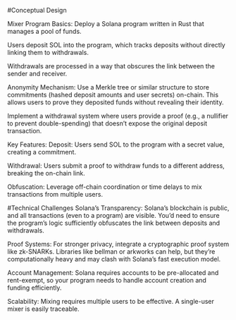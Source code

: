 #Conceptual Design

Mixer Program Basics:
Deploy a Solana program written in Rust that manages a pool of funds.

Users deposit SOL into the program, which tracks deposits without directly linking them to withdrawals.

Withdrawals are processed in a way that obscures the link between the sender and receiver.

Anonymity Mechanism:
Use a Merkle tree or similar structure to store commitments (hashed deposit amounts and user secrets) on-chain. This allows users to prove they deposited funds without revealing their identity.

Implement a withdrawal system where users provide a proof (e.g., a nullifier to prevent double-spending) that doesn’t expose the original deposit transaction.

Key Features:
Deposit: Users send SOL to the program with a secret value, creating a commitment.

Withdrawal: Users submit a proof to withdraw funds to a different address, breaking the on-chain link.

Obfuscation: Leverage off-chain coordination or time delays to mix transactions from multiple users.

#Technical Challenges
Solana’s Transparency: Solana’s blockchain is public, and all transactions (even to a program) are visible. You’d need to ensure the program’s logic sufficiently obfuscates the link between deposits and withdrawals.

Proof Systems: For stronger privacy, integrate a cryptographic proof system like zk-SNARKs. Libraries like bellman or arkworks can help, but they’re computationally heavy and may clash with Solana’s fast execution model.

Account Management: Solana requires accounts to be pre-allocated and rent-exempt, so your program needs to handle account creation and funding efficiently.

Scalability: Mixing requires multiple users to be effective. A single-user mixer is easily traceable.


